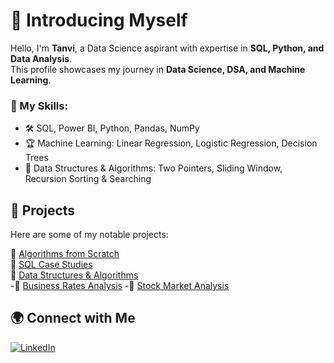 # 👋 Introducing Myself

Hello, I'm **Tanvi**, a Data Science aspirant with expertise in **SQL, Python, and Data Analysis**.  
This profile showcases my journey in **Data Science, DSA, and Machine Learning**.  

### 🔹 My Skills:
- 🛠 SQL, Power BI, Python, Pandas, NumPy
- 🏆 Machine Learning: Linear Regression, Logistic Regression, Decision Trees
- 🚀 Data Structures & Algorithms: Two Pointers, Sliding Window, Recursion Sorting & Searching

## 📂 Projects
Here are some of my notable projects:

🔹 [Algorithms from Scratch](https://github.com/tanvi2020/Algorithms_from_scratch)  
🔹 [SQL Case Studies](https://github.com/tanvi2020/SQL-Projects)  
🔹 [Data Structures & Algorithms](https://github.com/tanvi2020/DSA-using-Python)  
-🔹 [Business Rates Analysis](https://github.com/tanvi2020/Business-Rates-Analysis.git) 
-🔹 [Stock Market Analysis](https://github.com/tanvi2020/Stock-Market-Analysis.git)  

## 🌍 Connect with Me
[![LinkedIn](https://img.shields.io/badge/LinkedIn-0077B5?style=for-the-badge&logo=linkedin&logoColor=white)](https://www.linkedin.com/in/tanvi-ranganekar-7a57861b3)
  

